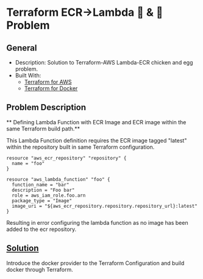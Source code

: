 # Terraform ECR->Lambda 🐔 & 🥚 Problem

## General 

* Description: Solution to Terraform-AWS Lambda-ECR chicken and egg problem.
* Built With:
  * [Terraform for AWS](https://registry.terraform.io/providers/hashicorp/aws/latest/docs)
  * [Terraform for Docker](https://registry.terraform.io/providers/kreuzwerker/docker/latest/docs)

## Problem Description

** Defining Lambda Function with ECR Image and ECR image within the same Terraform build path.**

This Lambda Function definition requires the ECR image tagged "latest" within the repository built in same Terraform configuration.

```hcl
resource "aws_ecr_repository" "repository" {
  name = "foo"
}

resource "aws_lambda_function" "foo" {
  function_name = "bar"
  description = "Foo bar"
  role = aws_iam_role.foo.arn
  package_type = "Image"
  image_uri = "${aws_ecr_repository.repository.repository_url}:latest"
}
```

Resulting in error configuring the lambda function as no image has been added to the ecr repository.

## [Solution](solution/)

Introduce the docker provider to the Terraform Configuration and build docker through Terraform.
